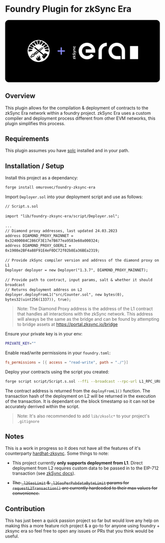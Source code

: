 # Foundry Plugin for zkSync Era

![Preview](preview.png)

## Overview

This plugin allows for the compilation & deployment of contracts to the zkSync Era network within a foundry project. zkSync Era uses a custom compiler and deployment process different from other EVM networks, this plugin simplifies this process.

## Requirements

This plugin assumes you have [solc](https://docs.soliditylang.org/en/latest/installing-solidity.html) installed and in your path.

## Installation / Setup

Install this project as a dependancy:

```sh
forge install omurovec/foundry-zksync-era
```

Import `Deployer.sol` into your deployment script and use as follows:

```solidity
// Script.s.sol

import "lib/foundry-zksync-era/script/Deployer.sol";

...
// Diamond proxy addresses, last updated 24.03.2023
address DIAMOND_PROXY_MAINNET = 0x32400084C286CF3E17e7B677ea9583e60a000324;
address DIAMOND_PROXY_GOERLI = 0x1908e2BF4a88F91E4eF0DC72f02b8Ea36BEa2319;

// Provide zkSync compiler version and address of the diamond proxy on L1
Deployer deployer = new Deployer("1.3.7", DIAMOND_PROXY_MAINNET);

// Provide path to contract, input params, salt & whether it should broadcast
// Returns deployment address on L2
deployer.deployFromL1("src/Counter.sol", new bytes(0), bytes32(uint256(1337)), true);
```

> Note: The Diamond Proxy address is the address of the L1 contract that handles all interactions with the zkSync network. This address will always be the same as the bridge and can be found by attempting to bridge assets at https://portal.zksync.io/bridge

Ensure your private key is in your env:

```sh
PRIVATE_KEY=""
```

Enable read/write permissions in your `foundry.toml`:

```toml
fs_permissions = [{ access = "read-write", path = "./"}]
```

Deploy your contracts using the script you created:

```sh
forge script script/Script.s.sol --ffi --broadcast --rpc-url L1_RPC_URL
```

The contract address is returned from the `deployFromL1()` function. The transaction hash of the deployment on L2 will be returned in the execution of the transaction. It is dependant on the block timestamp so it can not be accurately derrived within the script.

> Note: It's also recommended to add `lib/zksolc*` to your project's `.gitignore`

## Notes

This is a work in progress so it does not have all the features of it's counterparty [hardhat-zksync](https://github.com/matter-labs/hardhat-zksync). Some things to note:

- This project currently **only supports deployment from L1**. Direct deployment from L2 requires custom data to be passed in to the EIP-712 transaction (see [zkSync docs](https://era.zksync.io/docs/api/api.html#eip712)).

- ~~The `_l2GasLimit` & `_l2GasPerPubdataByteLimit` params for `requestL2Transaction()` are currently hardcoded to their max values for convenience.~~

## Contribution

This has just been a quick passion project so far but would love any help on making this a more feature rich project & a go-to for anyone using foundry + zksync era so feel free to open any issues or PRs that you think would be useful.
